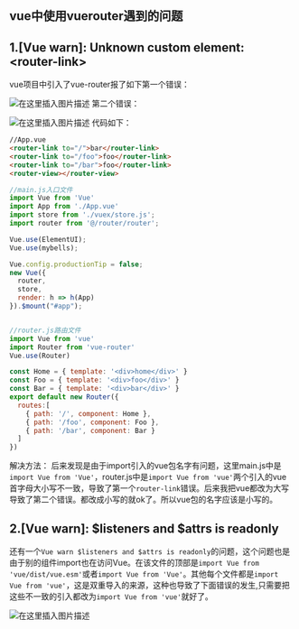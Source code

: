 ## vue中使用vuerouter遇到的问题

## 1.[Vue warn]: Unknown custom element: \<router-link>
vue项目中引入了vue-router报了如下第一个错误：

![在这里插入图片描述](https://img-blog.csdnimg.cn/20190910105123946.png?x-oss-process=image/watermark,type_ZmFuZ3poZW5naGVpdGk,shadow_10,text_aHR0cHM6Ly9ibG9nLmNzZG4ubmV0L3F3ZTQzNTU0MTkwOA==,size_16,color_FFFFFF,t_70)
第二个错误：

![在这里插入图片描述](https://img-blog.csdnimg.cn/20190910105453709.png)
代码如下：
```html
//App.vue
<router-link to="/">bar</router-link>
<router-link to="/foo">foo</router-link>
<router-link to="/bar">foo</router-link>
<router-view></router-view>
```

```js
//main.js入口文件
import Vue from 'Vue'
import App from './App.vue'
import store from './vuex/store.js';
import router from '@/router/router';

Vue.use(ElementUI);
Vue.use(mybells);

Vue.config.productionTip = false;
new Vue({
  router,
  store,
  render: h => h(App)
}).$mount("#app");


//router.js路由文件
import Vue from 'vue'
import Router from 'vue-router'
Vue.use(Router)

const Home = { template: '<div>home</div>' }
const Foo = { template: '<div>foo</div>' }
const Bar = { template: '<div>bar</div>' }
export default new Router({
  routes:[
    { path: '/', component: Home },
    { path: '/foo', component: Foo },
    { path: '/bar', component: Bar }
  ]
})
```
解决方法：
后来发现是由于import引入的vue包名字有问题，这里main.js中是`import Vue from 'Vue'`，router.js中是`import Vue from 'vue'`两个引入的vue首字母大小写不一致，导致了第一个`router-link`错误。后来我把vue都改为大写导致了第二个错误。都改成小写的就ok了。所以vue包的名字应该是小写的。



## 2.[Vue warn]: $listeners and $attrs is readonly
还有一个`Vue warn $listeners and $attrs is readonly`的问题，这个问题也是由于别的组件import也在访问Vue。在该文件的顶部是`import Vue from 'vue/dist/vue.esm'`或者`import Vue from 'Vue'`。其他每个文件都是`import Vue from 'vue'`，这是双重导入的来源，这种也导致了下面错误的发生,只需要把这些不一致的引入都改为`import Vue from 'vue'`就好了。

![在这里插入图片描述](https://img-blog.csdnimg.cn/20190910104344544.png?x-oss-process=image/watermark,type_ZmFuZ3poZW5naGVpdGk,shadow_10,text_aHR0cHM6Ly9ibG9nLmNzZG4ubmV0L3F3ZTQzNTU0MTkwOA==,size_16,color_FFFFFF,t_70)